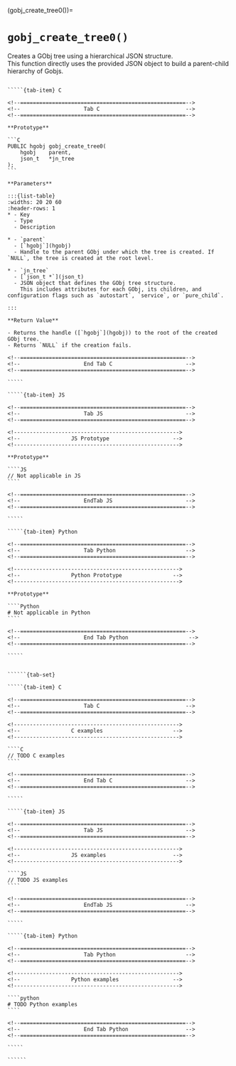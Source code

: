<!-- ============================================================== -->
(gobj_create_tree0())=
# `gobj_create_tree0()`
<!-- ============================================================== -->

Creates a GObj tree using a hierarchical JSON structure.  
This function directly uses the provided JSON object to build a parent-child hierarchy of Gobjs.


<!------------------------------------------------------------>
<!--                    Prototypes                          -->
<!------------------------------------------------------------>

``````{tab-set}

`````{tab-item} C

<!--====================================================-->
<!--                    Tab C                           -->
<!--====================================================-->

**Prototype**

```C
PUBLIC hgobj gobj_create_tree0(
    hgobj    parent,
    json_t   *jn_tree
);
```

**Parameters**

:::{list-table}
:widths: 20 20 60
:header-rows: 1
* - Key
  - Type
  - Description

* - `parent`
  - [`hgobj`](hgobj)
  - Handle to the parent GObj under which the tree is created. If `NULL`, the tree is created at the root level.

* - `jn_tree`
  - [`json_t *`](json_t)
  - JSON object that defines the GObj tree structure.  
    This includes attributes for each GObj, its children, and configuration flags such as `autostart`, `service`, or `pure_child`.

:::

**Return Value**

- Returns the handle ([`hgobj`](hgobj)) to the root of the created GObj tree.  
- Returns `NULL` if the creation fails.

<!--====================================================-->
<!--                    End Tab C                       -->
<!--====================================================-->

`````

`````{tab-item} JS

<!--====================================================-->
<!--                    Tab JS                          -->
<!--====================================================-->

<!---------------------------------------------------->
<!--                JS Prototype                    -->
<!---------------------------------------------------->

**Prototype**

````JS
// Not applicable in JS
````

<!--====================================================-->
<!--                    EndTab JS                       -->
<!--====================================================-->

`````

`````{tab-item} Python

<!--====================================================-->
<!--                    Tab Python                      -->
<!--====================================================-->

<!---------------------------------------------------->
<!--                Python Prototype                -->
<!---------------------------------------------------->

**Prototype**

````Python
# Not applicable in Python
````

<!--====================================================-->
<!--                    End Tab Python                   -->
<!--====================================================-->

`````

``````

<!------------------------------------------------------------>
<!--                    Examples                            -->
<!------------------------------------------------------------>

```````{dropdown} Examples

``````{tab-set}

`````{tab-item} C

<!--====================================================-->
<!--                    Tab C                           -->
<!--====================================================-->

<!---------------------------------------------------->
<!--                C examples                      -->
<!---------------------------------------------------->

````C
// TODO C examples
````

<!--====================================================-->
<!--                    End Tab C                       -->
<!--====================================================-->

`````

`````{tab-item} JS

<!--====================================================-->
<!--                    Tab JS                          -->
<!--====================================================-->

<!---------------------------------------------------->
<!--                JS examples                     -->
<!---------------------------------------------------->

````JS
// TODO JS examples
````

<!--====================================================-->
<!--                    EndTab JS                       -->
<!--====================================================-->

`````

`````{tab-item} Python

<!--====================================================-->
<!--                    Tab Python                      -->
<!--====================================================-->

<!---------------------------------------------------->
<!--                Python examples                 -->
<!---------------------------------------------------->

````python
# TODO Python examples
````

<!--====================================================-->
<!--                    End Tab Python                  -->
<!--====================================================-->

`````

``````

```````
